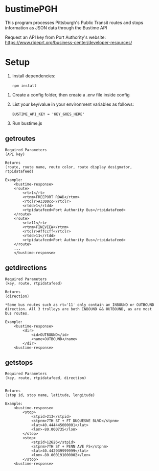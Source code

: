 # bustimePGH

This program processes Pittsburgh's Public Transit routes and stops information as JSON data through the Bustime API


Request an API key from Port Authority's website: https://www.rideprt.org/business-center/developer-resources/

# Setup

1. Install dependencies:

&nbsp;&nbsp;&nbsp;&nbsp;&nbsp;&nbsp;`npm install`

1. Create a config folder, then create a .env file inside config

2. List your key/value in your environment variables as follows:

&nbsp;&nbsp;&nbsp;&nbsp;&nbsp;&nbsp;`BUSTIME_API_KEY = 'KEY_GOES_HERE'`

3. Run bustime.js


## getroutes 

    Required Parameters
    (API key)

    Returns
    (route, route name, route color, route display designator, rtpidatafeed)

    Example: 
        <bustime-response>
        <route>
            <rt>1</rt>
            <rtnm>FREEPORT ROAD</rtnm>
            <rtclr>#3300cc</rtclr>
            <rtdd>1</rtdd>
            <rtpidatafeed>Port Authority Bus</rtpidatafeed>
        </route>
        <route>
            <rt>11</rt>
            <rtnm>FINEVIEW</rtnm>
            <rtclr>#ffccff</rtclr>
            <rtdd>11</rtdd>
            <rtpidatafeed>Port Authority Bus</rtpidatafeed>
        </route>
        ...
        </bustime-response>



## getdirections


    Required Parameters
    (key, route, rtpidatafeed)

    Returns
    (direction)

    *Some bus routes such as rt='11' only contain an INBOUND or OUTBOUND direction. All 3 trolleys are both INBOUND && OUTBOUND, as are most bus routes.

    Example:
        <bustime-response>
            <dir>
                <id>OUTBOUND</id>
                <name>OUTBOUND</name>
            </dir>
        <bustime-response>




## getstops


    Required Parameters
    (key, route, rtpidatafeed, direction)


    Returns
    (stop id, stop name, latitude, longitude)

    Example:
        <bustime-response>
            <stop>
                <stpid>213</stpid>
                <stpnm>7TH ST + FT DUQUESNE BLVD</stpnm>
                <lat>40.444445000001</lat>
                <lon>-80.000735</lon>
            </stop>
            <stop>
                <stpid>12626</stpid>
                <stpnm>7TH ST + PENN AVE FS</stpnm>
                <lat>40.442939999999</lat>
                <lon>-80.000191000002</lon>
            </stop>
        <bustime-response>

